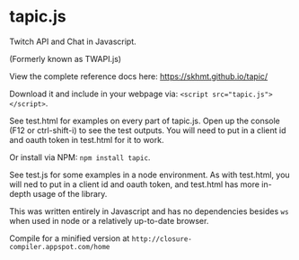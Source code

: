 # tapic.js
Twitch API and Chat in Javascript. 

(Formerly known as TWAPI.js)

View the complete reference docs here: https://skhmt.github.io/tapic/



Download it and include in your webpage via: ``<script src="tapic.js"></script>``.

See test.html for examples on every part of tapic.js. Open up the console (F12 or ctrl-shift-i) to see the test outputs.
You will need to put in a client id and oauth token in test.html for it to work. 

Or install via NPM: ``npm install tapic``.

See test.js for some examples in a node environment. As with test.html, you will ned to put in a client id and oauth token, and test.html has more in-depth usage of the library.


This was written entirely in Javascript and has no dependencies besides ``ws`` when used in node or a relatively up-to-date browser.

Compile for a minified version at `http://closure-compiler.appspot.com/home`
